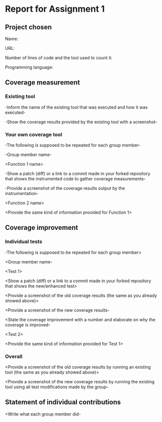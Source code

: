 # Report for Assignment 1

## Project chosen

Name: <TODO>

URL: <TODO>

Number of lines of code and the tool used to count it: <TODO>

Programming language: <TODO>

## Coverage measurement

### Existing tool

-Inform the name of the existing tool that was executed and how it was executed-

-Show the coverage results provided by the existing tool with a screenshot-

### Your own coverage tool

-The following is supposed to be repeated for each group member-

-Group member name-

<Function 1 name>

-Show a patch (diff) or a link to a commit made in your forked repository that shows the instrumented code to gather coverage measurements-

-Provide a screenshot of the coverage results output by the instrumentation-

<Function 2 name>

<Provide the same kind of information provided for Function 1>

## Coverage improvement

### Individual tests

-The following is supposed to be repeated for each group member>

<Group member name-

<Test 1>

<Show a patch (diff) or a link to a commit made in your forked repository that shows the new/enhanced test>

<Provide a screenshot of the old coverage results (the same as you already showed above)>

<Provide a screenshot of the new coverage results-

<State the coverage improvement with a number and elaborate on why the coverage is improved-

<Test 2>

<Provide the same kind of information provided for Test 1>

### Overall

<Provide a screenshot of the old coverage results by running an existing tool (the same as you already showed above)>

<Provide a screenshot of the new coverage results by running the existing tool using all test modifications made by the group-

## Statement of individual contributions

<Write what each group member did-

